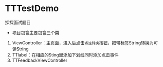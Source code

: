 # TTTestDemo
探探面试题目

- 项目包含主要包含三个类
1. ViewController：主页面，进入后点击`点这转换`按钮，把带标签String转换为可读String
2. TTlabel：在相应的Sting里添加下划线同时添加点击事件
3. TTFeedbackViewController
